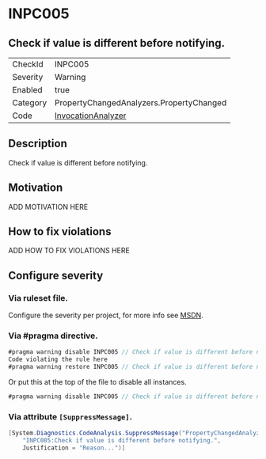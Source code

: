 # INPC005
## Check if value is different before notifying.

<!-- start generated table -->
<table>
  <tr>
    <td>CheckId</td>
    <td>INPC005</td>
  </tr>
  <tr>
    <td>Severity</td>
    <td>Warning</td>
  </tr>
  <tr>
    <td>Enabled</td>
    <td>true</td>
  </tr>
  <tr>
    <td>Category</td>
    <td>PropertyChangedAnalyzers.PropertyChanged</td>
  </tr>
  <tr>
    <td>Code</td>
    <td><a href="https://github.com/DotNetAnalyzers/PropertyChangedAnalyzers/blob/master/PropertyChangedAnalyzers.Analyzers/NodeAnalyzers/InvocationAnalyzer.cs">InvocationAnalyzer</a></td>
  </tr>
</table>
<!-- end generated table -->

## Description

Check if value is different before notifying.

## Motivation

ADD MOTIVATION HERE

## How to fix violations

ADD HOW TO FIX VIOLATIONS HERE

<!-- start generated config severity -->
## Configure severity

### Via ruleset file.

Configure the severity per project, for more info see [MSDN](https://msdn.microsoft.com/en-us/library/dd264949.aspx).

### Via #pragma directive.
```C#
#pragma warning disable INPC005 // Check if value is different before notifying.
Code violating the rule here
#pragma warning restore INPC005 // Check if value is different before notifying.
```

Or put this at the top of the file to disable all instances.
```C#
#pragma warning disable INPC005 // Check if value is different before notifying.
```

### Via attribute `[SuppressMessage]`.

```C#
[System.Diagnostics.CodeAnalysis.SuppressMessage("PropertyChangedAnalyzers.PropertyChanged", 
    "INPC005:Check if value is different before notifying.", 
    Justification = "Reason...")]
```
<!-- end generated config severity -->